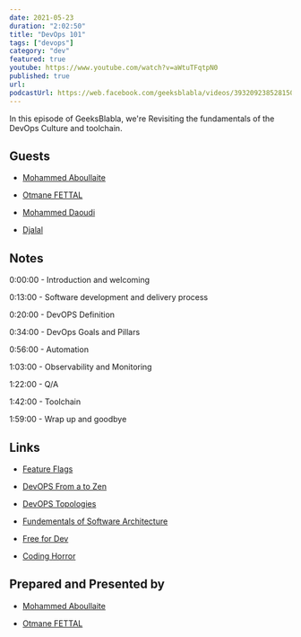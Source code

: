 ```yaml
---
date: 2021-05-23
duration: "2:02:50"
title: "DevOps 101"
tags: ["devops"]
category: "dev"
featured: true
youtube: https://www.youtube.com/watch?v=aWtuTFqtpN0
published: true
url:
podcastUrl: https://web.facebook.com/geeksblabla/videos/393209238528150
---
```


In this episode of GeeksBlabla, we're Revisiting the fundamentals of the DevOps Culture and toolchain.

## Guests

- [Mohammed Aboullaite](https://twitter.com/laytoun)

- [Otmane FETTAL](https://twitter.com/OFettal)

- [Mohammed Daoudi](https://twitter.com/MIduoad)

- [Djalal](https://twitter.com/enlamp)

## Notes

0:00:00 - Introduction and welcoming

0:13:00 - Software development and delivery process

0:20:00 - DevOPS Definition

0:34:00 - DevOps Goals and Pillars

0:56:00 - Automation

1:03:00 - Observability and Monitoring

1:22:00 - Q/A

1:42:00 - Toolchain

1:59:00 - Wrap up and goodbye

## Links

- [Feature Flags](https://github.blog/2021-04-27-ship-code-faster-safer-feature-flags/)

- [DevOPS From a to Zen](https://speakerdeck.com/djalal/devops-from-a-to-zen)

- [DevOPS Topologies](https://web.devopstopologies.com/)

- [Fundementals of Software Architecture](https://www.goodreads.com/book/show/44144493-fundamentals-of-software-architecture)

- [Free for Dev](https://free-for.dev/#/)

- [Coding Horror](https://blog.codinghorror.com/)

## Prepared and Presented by

- [Mohammed Aboullaite](https://twitter.com/laytoun)

- [Otmane FETTAL](https://twitter.com/OFettal)
